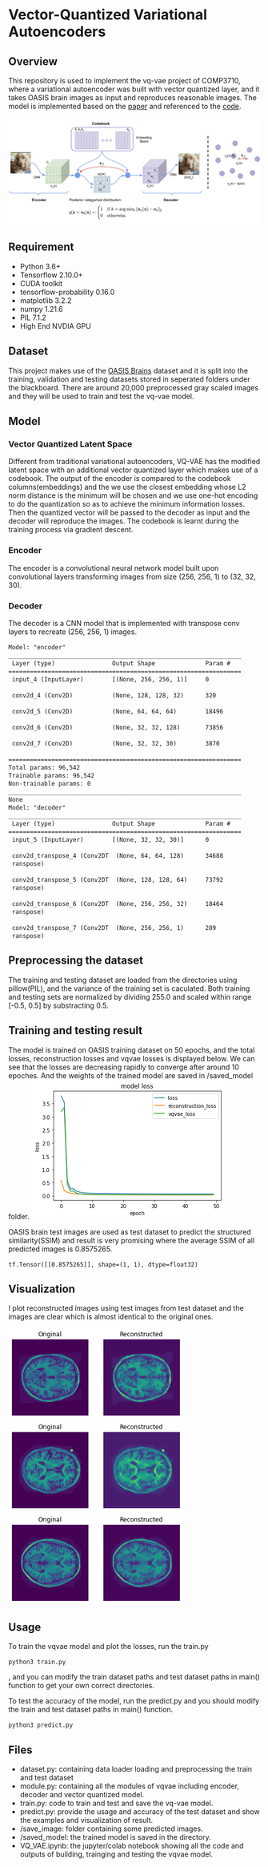 # Vector-Quantized Variational Autoencoders

## Overview
This repository is used to implement the vq-vae project of COMP3710, where a variational autoencoder was built with vector quantized layer, and it takes OASIS brain images as input and reproduces reasonable images. The model is implemented based on the [paper](https://arxiv.org/abs/1711.00937) and referenced to the [code](https://github.com/keras-team/keras-io/blob/master/examples/generative/vq_vae.py).

![vqvae overview](./images_readme/vq_overview.png)

## Requirement
- Python 3.6+
- Tensorflow 2.10.0+
- CUDA toolkit
- tensorflow-probability 0.16.0
- matplotlib 3.2.2
- numpy 1.21.6
- PIL 7.1.2
- High End NVDIA GPU

## Dataset
This project makes use of the [OASIS Brains](https://www.oasis-brains.org/) dataset and it is split into the training, validation and testing datasets stored in seperated folders under the blackboard. There are around 20,000 preprocessed gray scaled images and they will be used to train and test the vq-vae model.

## Model
### Vector Quantized Latent Space
Different from traditional variational autoencoders, VQ-VAE has the modified latent space with an additional vector quantized layer which makes use of a codebook. The output of the encoder is compared to the codebook columns(embeddings) and the we use the closest embedding whose L2 norm distance is the minimum will be chosen and we use one-hot encoding to do the quantization so as to achieve the minimum information losses. Then the quantized vector will be passed to the decoder as input and the decoder will reproduce the images. The codebook is learnt during the training process via gradient descent.

### Encoder
The encoder is a convolutional neural network model built upon convolutional layers transforming images from size (256, 256, 1) to (32, 32, 30).

### Decoder
The decoder is a CNN model that is implemented with transpose conv layers to recreate (256, 256, 1) images.

```
Model: "encoder"
_________________________________________________________________
 Layer (type)                Output Shape              Param #   
=================================================================
 input_4 (InputLayer)        [(None, 256, 256, 1)]     0         
                                                                 
 conv2d_4 (Conv2D)           (None, 128, 128, 32)      320       
                                                                 
 conv2d_5 (Conv2D)           (None, 64, 64, 64)        18496     
                                                                 
 conv2d_6 (Conv2D)           (None, 32, 32, 128)       73856     
                                                                 
 conv2d_7 (Conv2D)           (None, 32, 32, 30)        3870      
                                                                 
=================================================================
Total params: 96,542
Trainable params: 96,542
Non-trainable params: 0
_________________________________________________________________
None
Model: "decoder"
_________________________________________________________________
 Layer (type)                Output Shape              Param #   
=================================================================
 input_5 (InputLayer)        [(None, 32, 32, 30)]      0         
                                                                 
 conv2d_transpose_4 (Conv2DT  (None, 64, 64, 128)      34688     
 ranspose)                                                       
                                                                 
 conv2d_transpose_5 (Conv2DT  (None, 128, 128, 64)     73792     
 ranspose)                                                       
                                                                 
 conv2d_transpose_6 (Conv2DT  (None, 256, 256, 32)     18464     
 ranspose)                                                       
                                                                 
 conv2d_transpose_7 (Conv2DT  (None, 256, 256, 1)      289       
 ranspose)             
```

## Preprocessing the dataset
The training and testing dataset are loaded from the directories using pillow(PIL), and the variance of the training set is caculated. Both training and testing sets are normalized by dividing 255.0 and scaled within range [-0.5, 0.5] by substracting 0.5.

## Training and testing result
The model is trained on OASIS training dataset on 50 epochs, and the total losses, reconstruction losses and vqvae losses is displayed below. We can see that the losses are decreasing rapidly to converge after around 10 epoches. And the weights of the trained model are saved in /saved_model folder.
![losses plot](./images_readme/vqvae_losses.png)

OASIS brain test images are used as test dataset to predict the structured similarity(SSIM) and result is very promising where the average SSIM of all predicted images is 0.8575265.
```
tf.Tensor([[0.8575265]], shape=(1, 1), dtype=float32)
```


## Visualization
I plot reconstructed images using test images from test dataset and the images are clear which is almost identical to the original ones.

![example1](./images_readme/brain1.png)
![example2](./images_readme/brain2.png)
![example3](./images_readme/brain3.png)


## Usage
To train the vqvae model and plot the losses, run the train.py
```
python3 train.py
```
, and you can modify the train dataset paths and test dataset paths in main() function to get your own correct directories.

To test the accuracy of the model, run the predict.py and you should modify the train and test dataset paths in main() function.
```
python3 predict.py
```

## Files
- dataset.py: containing data loader loading and preprocessing the train and test dataset
- module.py: containing all the modules of vqvae including encoder, decoder and vector quantized model.
- train.py: code to train and test and save the vq-vae model.
- predict.py: provide the usage and accuracy of the test dataset and show the examples and visualization of result.
- /save_image: folder containing some predicted images.
- /saved_model: the trained model is saved in the directory.
- VQ_VAE.ipynb: the jupyter/colab notebook showing all the code and outputs of building, trainging and testing the vqvae model.


